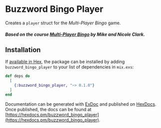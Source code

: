 # Buzzword Bingo Player

Creates a `player` struct for the _Multi-Player Bingo_ game.

##### Based on the course [Multi-Player Bingo](https://pragmaticstudio.com/courses/unpacked-bingo) by Mike and Nicole Clark.

## Installation

If [available in Hex](https://hex.pm/docs/publish), the package can be installed
by adding `buzzword_bingo_player` to your list of dependencies in `mix.exs`:

```elixir
def deps do
  [
    {:buzzword_bingo_player, "~> 0.1.0"}
  ]
end
```

Documentation can be generated with [ExDoc](https://github.com/elixir-lang/ex_doc)
and published on [HexDocs](https://hexdocs.pm). Once published, the docs can
be found at [https://hexdocs.pm/buzzword_bingo_player](https://hexdocs.pm/buzzword_bingo_player).

